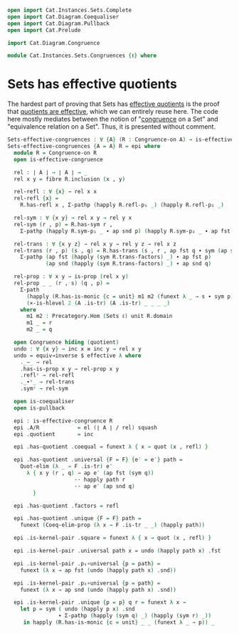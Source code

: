 ```agda
open import Cat.Instances.Sets.Complete
open import Cat.Diagram.Coequaliser
open import Cat.Diagram.Pullback
open import Cat.Prelude

import Cat.Diagram.Congruence

module Cat.Instances.Sets.Congruences {ℓ} where
```

# Sets has effective quotients

<!--
```agda
open Cat.Diagram.Congruence (Sets-finitely-complete {ℓ = ℓ})
private
  unit : Set ℓ
  unit = el (Lift ℓ ⊤) λ x y p q i j → lift tt
```
-->

The hardest part of proving that Sets has [effective quotients] is the
proof that [quotients are effective], which we can entirely reuse here.
The code here mostly mediates between the notion of "[congruence] on a
Set" and "equivalence relation on a Set". Thus, it is presented without
comment.

[effective quotients]: Cat.Diagram.Congruence.html#effective-congruences
[quotients are effective]: Data.Set.Coequaliser.html#effectivity
[congruence]: Cat.Diagram.Congruence.html

```agda
Sets-effective-congruences : ∀ {A} (R : Congruence-on A) → is-effective-congruence R
Sets-effective-congruences {A = A} R = epi where
  module R = Congruence-on R
  open is-effective-congruence

  rel : ∣ A ∣ → ∣ A ∣ → _
  rel x y = fibre R.inclusion (x , y)

  rel-refl : ∀ {x} → rel x x
  rel-refl {x} =
    R.has-refl x , Σ-pathp (happly R.refl-p₁ _) (happly R.refl-p₂ _)

  rel-sym : ∀ {x y} → rel x y → rel y x
  rel-sym (r , p) = R.has-sym r ,
    Σ-pathp (happly R.sym-p₁ _ ∙ ap snd p) (happly R.sym-p₂ _ ∙ ap fst p)

  rel-trans : ∀ {x y z} → rel x y → rel y z → rel x z
  rel-trans (r , p) (s , q) = R.has-trans (s , r , ap fst q ∙ sym (ap snd p)) ,
    Σ-pathp (ap fst (happly (sym R.trans-factors) _) ∙ ap fst p)
            (ap snd (happly (sym R.trans-factors) _) ∙ ap snd q)

  rel-prop : ∀ x y → is-prop (rel x y)
  rel-prop _ _ (r , s) (q , p) =
    Σ-path
      (happly (R.has-is-monic {c = unit} m1 m2 (funext λ _ → s ∙ sym p)) _)
      (×-is-hlevel 2 (A .is-tr) (A .is-tr) _ _ _ _)
    where
      m1 m2 : Precategory.Hom (Sets ℓ) unit R.domain
      m1 _ = r
      m2 _ = q

  open Congruence hiding (quotient)
  undo : ∀ {x y} → inc x ≡ inc y → rel x y
  undo = equiv→inverse $ effective λ where
    ._∼_ → rel
    .has-is-prop x y → rel-prop x y
    .reflᶜ → rel-refl
    ._∙ᶜ_ → rel-trans
    .symᶜ → rel-sym

  open is-coequaliser
  open is-pullback

  epi : is-effective-congruence R
  epi .A/R            = el (∣ A ∣ / rel) squash
  epi .quotient       = inc

  epi .has-quotient .coequal = funext λ { x → quot (x , refl) }

  epi .has-quotient .universal {F = F} {e′ = e′} path =
    Quot-elim (λ _ → F .is-tr) e′
      λ { x y (r , q) → ap e′ (ap fst (sym q))
                     ·· happly path r
                     ·· ap e′ (ap snd q)
        }

  epi .has-quotient .factors = refl

  epi .has-quotient .unique {F = F} path =
    funext (Coeq-elim-prop (λ x → F .is-tr _ _) (happly path))

  epi .is-kernel-pair .square = funext λ { x → quot (x , refl) }

  epi .is-kernel-pair .universal path x = undo (happly path x) .fst

  epi .is-kernel-pair .p₁∘universal {p = path} =
    funext (λ x → ap fst (undo (happly path x) .snd))

  epi .is-kernel-pair .p₂∘universal {p = path} =
    funext (λ x → ap snd (undo (happly path x) .snd))

  epi .is-kernel-pair .unique {p = p} q r = funext λ x →
    let p = sym ( undo (happly p x) .snd
                ∙ Σ-pathp (happly (sym q) _) (happly (sym r) _))
     in happly (R.has-is-monic {c = unit} _ _ (funext λ _ → p)) _
```
